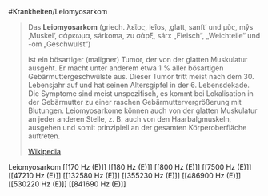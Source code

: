 #Krankheiten/Leiomyosarkom

> Das **Leiomyosarkom** (griech. λεῖος, leîos, ‚glatt, sanft‘ und μῦς, mŷs ‚Muskel‘, σάρκωμα, sárkoma, zu σάρξ, sárx „Fleisch“, „Weichteile“ und -om „Geschwulst“)
>
> ist ein bösartiger (maligner) Tumor, der von der glatten Muskulatur ausgeht. Er macht unter anderem etwa 1 % aller bösartigen Gebärmuttergeschwülste aus. Dieser Tumor tritt meist nach dem 30. Lebensjahr auf und hat seinen Altersgipfel in der 6. Lebensdekade. Die Symptome sind meist unspezifisch, es kommt bei Lokalisation in der Gebärmutter zu einer raschen Gebärmuttervergrößerung mit Blutungen. Leiomyosarkome können auch von der glatten Muskulatur an jeder anderen Stelle, z. B. auch von den Haarbalgmuskeln, ausgehen und somit prinzipiell an der gesamten Körperoberfläche auftreten.
>
> [Wikipedia](https://de.wikipedia.org/wiki/Leiomyosarkom)

Leiomyosarkom
[[170 Hz (E)]]
[[180 Hz (E)]]
[[800 Hz (E)]]
[[7500 Hz (E)]]
[[47210 Hz (E)]]
[[132580 Hz (E)]]
[[355230 Hz (E)]]
[[486900 Hz (E)]]
[[530220 Hz (E)]]
[[841690 Hz (E)]]